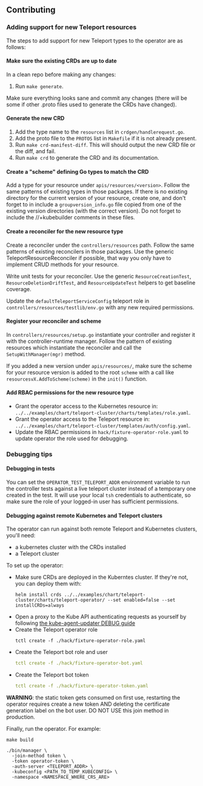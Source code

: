 ## Contributing

### Adding support for new Teleport resources

The steps to add support for new Teleport types to the operator are as follows:

#### Make sure the existing CRDs are up to date

In a clean repo before making any changes:

1. Run `make generate`.

Make sure everything looks sane and commit any changes (there will be some if
other .proto files used to generate the CRDs have changed).

#### Generate the new CRD

1. Add the type name to the `resources` list in `crdgen/handlerequest.go`.
2. Add the proto file to the `PROTOS` list in `Makefile` if it is not
   already present.
4. Run `make crd-manifest-diff`. This will should output the new CRD file or the diff, and fail.
3. Run `make crd` to generate the CRD and its documentation.

#### Create a "scheme" defining Go types to match the CRD

Add a type for your resource under `apis/resources/<version>`.
Follow the same patterns of existing types in those packages.
If there is no existing directory for the current version of your resource,
create one, and don't forget to in include a `groupversion_info.go` file copied
from one of the existing version directories (with the correct version).
Do not forget to include the //+kubebuilder comments in these files.

#### Create a reconciler for the new resource type

Create a reconciler under the `controllers/resources` path.
Follow the same patterns of existing reconcilers in those packages.
Use the generic TeleportResourceReconciler if possible, that way you only have
to implement CRUD methods for your resource.

Write unit tests for your reconciler. Use the generic `ResourceCreationTest`,
`ResourceDeletionDriftTest`, and `ResourceUpdateTest` helpers to get baseline
coverage.

Update the `defaultTeleportServiceConfig` teleport role in
`controllers/resources/testlib/env.go` with any new required permissions.

#### Register your reconciler and scheme

In `controllers/resources/setup.go` instantiate your
controller and register it with the controller-runtime manager.
Follow the pattern of existing resources which instantiate the reconciler and
call the `SetupWithManager(mgr)` method.

If you added a new version under `apis/resources/`, make sure the scheme for
your resource version is added to the root `scheme` with a call like
`resourcesvX.AddToScheme(scheme)` in the `init()` function.

#### Add RBAC permissions for the new resource type

- Grant the operator access to the Kubernetes resource in: `../../examples/chart/teleport-cluster/charts/templates/role.yaml`.
- Grant the operator access to the Teleport resource in: `../../examples/chart/teleport-cluster/templates/auth/config.yaml`.
- Update the RBAC permissions in `hack/fixture-operator-role.yaml` to update operator the role used for debugging.

### Debugging tips

#### Debugging in tests

You can set the `OPERATOR_TEST_TELEPORT_ADDR` environment variable to run the
controller tests against a live teleport cluster instead of a temporary one
created in the test. It will use your local `tsh` credentials to authenticate,
so make sure the role of your logged-in user has sufficient permissions.

#### Debugging against remote Kubernetes and Teleport clusters

The operator can run against both remote Teleport and Kubernetes clusters,
you'll need:

- a kubernetes cluster with the CRDs installed
- a Teleport cluster

To set up the operator:

- Make sure CRDs are deployed in the Kuberntes cluster. If they're not, you can deploy them with:
  ```shell
  helm install crds ../../examples/chart/teleport-cluster/charts/teleport-operator/ --set enabled=false --set installCRDs=always
  ```
- Open a proxy to the Kube API authenticating requests as yourself by following
  [the kube-agent-updater DEBUG guide](./../kube-agent-updater/DEBUG.md)
- Create the Teleport operator role
  ```shell
  tctl create -f ./hack/fixture-operator-role.yaml
  ```
- Create the Teleport bot role and user
  ```yaml
  tctl create -f ./hack/fixture-operator-bot.yaml
  ```
- Create the Teleport bot token
  ```yaml
  tctl create -f ./hack/fixture-operator-token.yaml
  ```

**WARNING**: the static token gets consumed on first use, restarting the operator
requires create a new token AND deleting the certificate generation label on
the bot user. DO NOT USE this join method in production.

Finally, run the operator. For example:

```shell
make build

./bin/manager \
  -join-method token \
  -token operator-token \
  -auth-server <TELEPORT_ADDR> \
  -kubeconfig <PATH_TO_TEMP_KUBECONFIG> \
  -namespace <NAMESPACE_WHERE_CRS_ARE>
```
